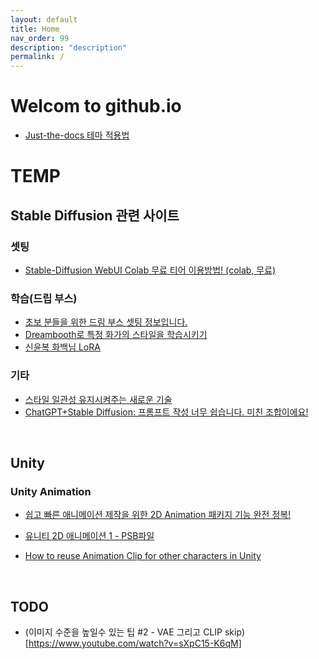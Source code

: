 ```yaml
---
layout: default
title: Home
nav_order: 99
description: "description"
permalink: /
---
```


# Welcom to github.io

* [Just-the-docs 테마 적용법](https://100sang.net/292)

# TEMP

## Stable Diffusion 관련 사이트

### 셋팅
* [Stable-Diffusion WebUI Colab 무료 티어 이용방법! (colab, 무료)](https://www.youtube.com/watch?v=C8uEhp822BI)

### 학습(드립 부스)
* [초보 분들을 위한 드림 부스 셋팅 정보입니다.](https://www.clien.net/service/board/cm_aigurim/17996081)
* [Dreambooth로 특정 화가의 스타일을 학습시키기](https://www.clien.net/service/board/cm_aigurim/18000175)
* [신윤복 화백님 LoRA](https://www.clien.net/service/board/cm_aigurim/18004978)

### 기타
* [스타일 일관성 유지시켜주는 새로운 기술](https://www.clien.net/service/board/cm_aigurim/18467242?od=T31&po=2&category=0&groupCd=)
* [ChatGPT+Stable Diffusion: 프롬프트 작성 너무 쉽습니다. 미친 조합이에요!](https://www.youtube.com/watch?v=rQpaoCGpnGY)



<br>

## Unity

### Unity Animation

* [쉽고 빠른 애니메이션 제작을 위한 2D Animation 패키지 기능 완전 정복!](https://www.youtube.com/watch?v=b3J2SInvuwM&list=PL412Ym60h6uvqYiCVKk5NiEFpDEwOMQFX&index=55)

* [유니티 2D 애니메이션 1 - PSB파일](https://boxwitch.tistory.com/entry/%EC%9C%A0%EB%8B%88%ED%8B%B0-2D%EC%95%A0%EB%8B%88%EB%A9%94%EC%9D%B4%EC%85%98-PSB%ED%8C%8C%EC%9D%BC)
* [How to reuse Animation Clip for other characters in Unity](https://www.youtube.com/watch?v=6mNak-mQZpc)

<br> 

## TODO
* (이미지 수준을 높일수 있는 팁 #2 - VAE 그리고 CLIP skip)[https://www.youtube.com/watch?v=sXpC15-K6qM]